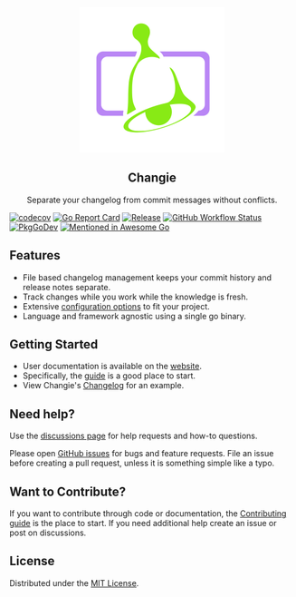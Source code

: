 <p align="center">
  <img alt="Changie Logo" src="./website/themes/hugo-whisper-theme/static/images/logo.svg" height="256" />
  <h2 align="center">Changie</h2>
  <p align="center">Separate your changelog from commit messages without conflicts.</p>
</p>

[![codecov](https://codecov.io/gh/miniscruff/changie/branch/main/graph/badge.svg?token=7HT2E32FMB)](https://codecov.io/gh/miniscruff/changie)
[![Go Report Card](https://goreportcard.com/badge/github.com/miniscruff/changie)](https://goreportcard.com/report/github.com/miniscruff/changie)
[![Release](https://img.shields.io/github/v/release/miniscruff/changie?sort=semver)](https://github.com/miniscruff/changie/releases)
[![GitHub Workflow Status](https://img.shields.io/github/workflow/status/miniscruff/changie/test)](https://github.com/miniscruff/changie/actions?query=workflow%3Atest)
[![PkgGoDev](https://pkg.go.dev/badge/github.com/miniscruff/changie)](https://pkg.go.dev/github.com/miniscruff/changie)
[![Mentioned in Awesome Go](https://awesome.re/mentioned-badge.svg)](https://github.com/avelino/awesome-go)

## Features
* File based changelog management keeps your commit history and release notes separate.
* Track changes while you work while the knowledge is fresh.
* Extensive [configuration options](https://changie.dev/config) to fit your project.
* Language and framework agnostic using a single go binary.

## Getting Started
* User documentation is available on the [website](https://changie.dev/).
* Specifically, the [guide](https://changie.dev/guide/) is a good place to start.
* View Changie's [Changelog](CHANGELOG.md) for an example.

## Need help?
Use the [discussions page](https://github.com/miniscruff/changie/discussions) for help requests and how-to questions.

Please open [GitHub issues](https://github.com/miniscruff/changie/issues) for bugs and feature requests.
File an issue before creating a pull request, unless it is something simple like a typo.

## Want to Contribute?
If you want to contribute through code or documentation, the [Contributing guide](CONTRIBUTING.md) is the place to start.
If you need additional help create an issue or post on discussions.

## License
Distributed under the [MIT License](LICENSE).
